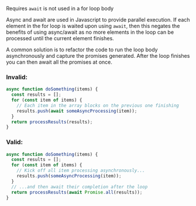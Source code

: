 Requires `await` is not used in a for loop body

Async and await are used in Javascript to provide parallel execution.  If each
element in the for loop is waited upon using `await`, then this negates the
benefits of using async/await as no more elements in the loop can be processed
until the current element finishes.

A common solution is to refactor the code to run the loop body asynchronously and
capture the promises generated.  After the loop finishes you can then await all
the promises at once.

### Invalid:
```javascript
async function doSomething(items) {
  const results = [];
  for (const item of items) {
    // Each item in the array blocks on the previous one finishing
    results.push(await someAsyncProcessing(item));
  }
  return processResults(results);
}
```

### Valid:
```javascript
async function doSomething(items) {
  const results = [];
  for (const item of items) {
    // Kick off all item processing asynchronously...
    results.push(someAsyncProcessing(item));
  }
  // ...and then await their completion after the loop
  return processResults(await Promise.all(results));
}
```
